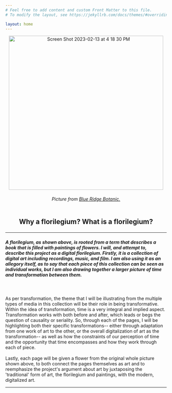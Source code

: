 ```yaml
---
# Feel free to add content and custom Front Matter to this file.
# To modify the layout, see https://jekyllrb.com/docs/themes/#overriding-theme-defaults

layout: home
---
```

<p style="text-align:center;"><img width="482" alt="Screen Shot 2023-02-13 at 4 18 30 PM" src="https://user-images.githubusercontent.com/122332459/218587333-3ecd3bbb-55e6-434a-aa1b-fc0af2db4f40.png"></p>
<h6><center>Picture from <a href="https://www.blueridgebotanic.com/blog/florilegium">Blue Ridge Botanic.</a></center>
<br>
  <h2><center>Why a florilegium? What is a florilegium?</center>
<hr>
<h5>A florilegium, as shown above, is rooted from a term that describes a book that is filled with paintings of flowers. I will, and attempt to, describe this project as a digital florilegium. Firstly, it is a collection of digital art including recordings, music, and film. I am also using it as an allegory itself, as to say that each piece of this collection can be seen as individual works, but I am also drawing together a larger picture of time and transformation between them.</h5>
<br>
<br>
As per transformation, the theme that I will be illustrating from the multiple types of media in this collection will be their role in being transformative. Within the idea of transformation, time is a very integral and implied aspect. Transformation works with both before and after, which leads or begs the question of causality or seriality. So, through each of the pages, I will be highlighting both their specific transformations-- either through adaptation from one work of art to the other, or the overall digitalization of art as the transformation-- as well as how the constraints of our perception of time and the opportunity that time encompasses and how they work through each of piece.
<br>
<br>
Lastly, each page will be given a flower from the original whole picture shown above, to both connect the pages themselves as art and to reemphasize the project's argument about art by juxtaposing the 'traditional' form of art, the florilegium and paintings, with the modern, digitalized art.
<br>
<hr>
